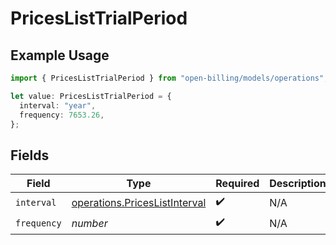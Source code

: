 # PricesListTrialPeriod

## Example Usage

```typescript
import { PricesListTrialPeriod } from "open-billing/models/operations";

let value: PricesListTrialPeriod = {
  interval: "year",
  frequency: 7653.26,
};
```

## Fields

| Field                                                                          | Type                                                                           | Required                                                                       | Description                                                                    |
| ------------------------------------------------------------------------------ | ------------------------------------------------------------------------------ | ------------------------------------------------------------------------------ | ------------------------------------------------------------------------------ |
| `interval`                                                                     | [operations.PricesListInterval](../../models/operations/priceslistinterval.md) | :heavy_check_mark:                                                             | N/A                                                                            |
| `frequency`                                                                    | *number*                                                                       | :heavy_check_mark:                                                             | N/A                                                                            |
